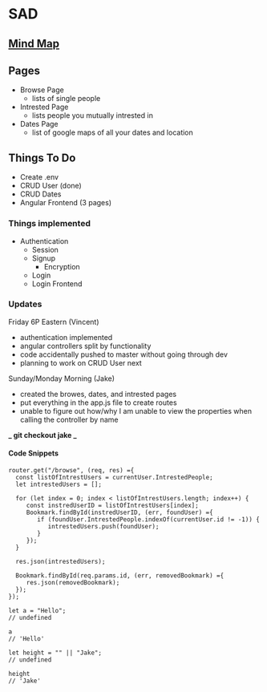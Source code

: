 # SAD

## [Mind Map](https://embed.coggle.it/diagram/XF2xTdGoMaOXEI7M/4a25f54331fed3b9886a164ce2369d8d2cdc25a2d3f9ae833744c47feb73f1df)

## Pages

-  Browse Page
   -  lists of single people
-  Intrested Page
   -  lists people you mutually intrested in
-  Dates Page
   -  list of google maps of all your dates and location

## Things To Do

-  Create .env
-  CRUD User (done)
-  CRUD Dates
-  Angular Frontend (3 pages)

### Things implemented

-  Authentication
   -  Session
   -  Signup
      -  Encryption
   -  Login
   -  Login Frontend

### Updates

Friday 6P Eastern (Vincent)

-  authentication implemented
-  angular controllers split by functionality
-  code accidentally pushed to master without going through dev
-  planning to work on CRUD User next

Sunday/Monday Morning (Jake)

-  created the browes, dates, and intrested pages
-  put everything in the app.js file to create routes
-  unable to figure out how/why I am unable to view the properties when calling the controller by name

**_ git checkout jake _**

#### Code Snippets

```
router.get("/browse", (req, res) ={
  const listOfIntrestUsers = currentUser.IntrestedPeople;
  let intrestedUsers = [];

  for (let index = 0; index < listOfIntrestUsers.length; index++) {
     const instredUserID = listOfIntrestUsers[index];
     Bookmark.findById(instredUserID, (err, foundUser) ={
        if (foundUser.IntrestedPeople.indexOf(currentUser.id != -1)) {
           intrestedUsers.push(foundUser);
        }
     });
  }

  res.json(intrestedUsers);

  Bookmark.findById(req.params.id, (err, removedBookmark) ={
     res.json(removedBookmark);
  });
});
```

```
let a = "Hello";
// undefined

a
// 'Hello'

let height = "" || "Jake";
// undefined

height
// 'Jake'

```
